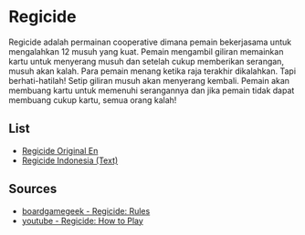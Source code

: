 Regicide
=====================================================

Regicide adalah permainan cooperative dimana pemain bekerjasama untuk mengalahkan 12 musuh yang kuat. Pemain mengambil giliran memainkan kartu untuk menyerang musuh dan setelah cukup memberikan serangan, musuh akan kalah. Para pemain menang ketika raja terakhir dikalahkan. Tapi berhati-hatilah! Setip giliran musuh akan menyerang kembali. Pemain akan membuang kartu untuk memenuhi serangannya dan jika pemain tidak dapat membuang cukup kartu, semua orang kalah!


## List
* [Regicide Original En](regicide-original-en.pdf)
* [Regicide Indonesia (Text)](regicide-id.txt)


## Sources
* [boardgamegeek - Regicide: Rules](https://boardgamegeek.com/filepage/199721/rules-regicide)
* [youtube - Regicide: How to Play](https://www.youtube.com/watch?v=7XoRlKzLobk)